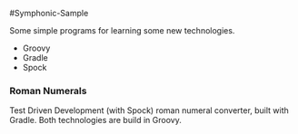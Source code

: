 #Symphonic-Sample

Some simple programs for learning some new technologies.

 - Groovy
 - Gradle
 - Spock
 
### Roman Numerals

 Test Driven Development (with Spock) roman numeral converter, built with Gradle.  Both technologies are build in Groovy.  